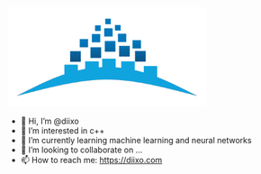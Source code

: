 <div align="left">
   <img src="https://github.com/diixo/diixo/blob/main/repository-diixo-960x480.png" width="70% height="70%" alt="black Bloomberg Engineering logo on white background">
</div>

- 👋 Hi, I’m @diixo
- 👀 I’m interested in c++
- 🌱 I’m currently learning machine learning and neural networks
- 💞️ I’m looking to collaborate on ...
- 📫 How to reach me: https://diixo.com

<!---
diixo/diixo is a ✨ special ✨ repository because its `README.md` (this file) appears on your GitHub profile.
You can click the Preview link to take a look at your changes.
--->
